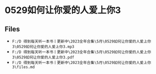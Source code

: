 # 0529如何让你爱的人爱上你3

## Files

- `F:/D 得到每天听一本书丨更新中\2023全年合集\5月\0529如何让你爱的人爱上你3\0529如何让你爱的人爱上你3.mp3`
- `F:/D 得到每天听一本书丨更新中\2023全年合集\5月\0529如何让你爱的人爱上你3\0529如何让你爱的人爱上你3.pdf`
- `F:/D 得到每天听一本书丨更新中\2023全年合集\5月\0529如何让你爱的人爱上你3\files.md`

